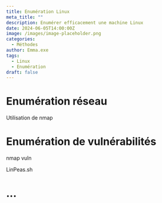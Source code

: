 ```yaml
---
title: Enumération Linux
meta_title: ""
description: Enumérer efficacement une machine Linux
date: 2024-06-05T14:00:00Z
image: /images/image-placeholder.png
categories:
  - Méthodes
author: Emma.exe
tags:
  - Linux
  - Enumération
draft: false
---
```


# Enumération réseau

Utilisation de nmap

# Enumération de vulnérabilités

nmap vuln

LinPeas.sh

# ...
